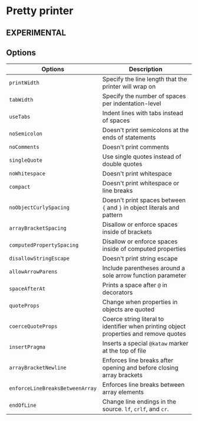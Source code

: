 # Pretty printer

## EXPERIMENTAL


## Options

| Options        |   Description |
| ----------- |------------------------------------------------- |
| `printWidth`  | Specify the line length that the printer will wrap on |
| `tabWidth`    | Specify the number of spaces per indentation-level |
| `useTabs`    | Indent lines with tabs instead of spaces |
| `noSemicolon`    | Doesn't print semicolons at the ends of statements |
| `noComments`    | Doesn't print comments |
| `singleQuote`    | Use single quotes instead of double quotes |
| `noWhitespace`    | Doesn't print whitespace |
| `compact`    | Doesn't print whitespace or line breaks |
| `noObjectCurlySpacing`    | Doesn't print spaces between `{` and `}` in object literals and pattern |
| `arrayBracketSpacing`    | Disallow or enforce spaces inside of brackets |
| `computedPropertySpacing`    | Disallow or enforce spaces inside of computed properties |
| `disallowStringEscape`    | Doesn't print string escape |
| `allowArrowParens`    | Include parentheses around a sole arrow function parameter |
| `spaceAfterAt`    | Prints a space after `@` in decorators |
| `quoteProps`    | Change when properties in objects are quoted |
| `coerceQuoteProps` | Coerce string literal to identifier when printing object properties and remove quotes |
| `insertPragma`    | Inserts a special `@kataw` marker at the top of file |
| `arrayBracketNewline`    | Enforces line breaks after opening and before closing array brackets |
| `enforceLineBreaksBetweenArray`    | Enforces line breaks between array elements |
| `endOfLine`    | Change line endings in the source. `lf`, `crlf`, and `cr`. |
